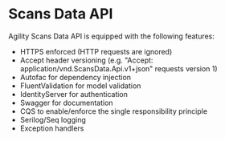 # Scans Data API

 Agility Scans Data API is equipped with the following features:

* HTTPS enforced (HTTP requests are ignored)
* Accept header versioning (e.g. "Accept: application/vnd.ScansData.Api.v1+json" requests version 1)
* Autofac for dependency injection
* FluentValidation for model validation
* IdentityServer for authentication
* Swagger for documentation
* CQS to enable/enforce the single responsibility principle
* Serilog/Seq logging
* Exception handlers